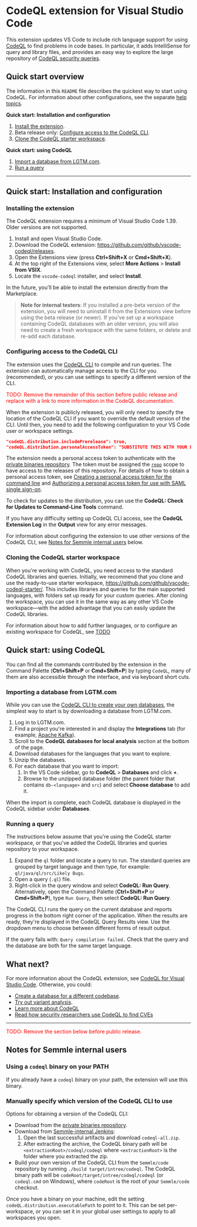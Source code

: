 # CodeQL extension for Visual Studio Code

This extension updates VS Code to include rich language support for using [CodeQL](https://help.semmle.com/codeql) to find problems in code bases.
In particular, it adds IntelliSense for query and library files, and provides an easy way to explore the large repository of [CodeQL security queries](https://github.com/Semmle/ql).

## Quick start overview

The information in this `README` file describes the quickest way to start using CodeQL.
For information about other configurations, see the separate [help topics](https://help.semmle.com/codeql/codeql-for-vscode.html).

**Quick start: Installation and configuration**

1. [Install the extension](#installing-the-extension).
1. Beta release only: [Configure access to the CodeQL CLI](#configuring-access-to-the-codeql-cli).
1. [Clone the CodeQL starter workspace](#cloning-the-codeql-starter-workspace).

**Quick start: using CodeQL**

1. [Import a database from LGTM.com](#importing-a-database-from-lgtm.com).
1. [Run a query](#running-a-query)

-----

## Quick start: Installation and configuration

### Installing the extension

The CodeQL extension requires a minimum of Visual Studio Code 1.39. Older versions are not supported.

1. Install and open Visual Studio Code.
1. Download the CodeQL extension: https://github.com/github/vscode-codeql/releases.
1. Open the Extensions view (press **Ctrl+Shift+X** or **Cmd+Shift+X**).
1. At the top right of the Extensions view, select **More Actions** > **Install from VSIX**.
1. Locate the `vscode-codeql` installer, and select **Install**.

In the future, you'll be able to install the extension directly from the Marketplace.

> **Note for internal testers**: If you installed a pre-beta version of the extension, you will need to uninstall it from the Extensions view before using the beta release (or newer). If you've set up a workspace containing CodeQL databases with an older version, you will also need to create a fresh workspace with the same folders, or delete and re-add each database.

### Configuring access to the CodeQL CLI

The extension uses the [CodeQL CLI](https://help.semmle.com/codeql/codeql-cli.html) to compile and run queries. The extension can automatically manage access to the CLI for you (recommended), or you can use settings to specify a different version of the CLI.

<font color="red">TODO: Remove the remainder of this section before public release and replace with a link to more information in the CodeQL documentation.</font>

When the extension is publicly released, you will only need to specify the location of the CodeQL CLI if you want to override the default version of the CLI.
Until then, you need to add the following configuration to your VS Code user or workspace settings.

```json
"codeQL.distribution.includePrerelease": true,
"codeQL.distribution.personalAccessToken": "SUBSTITUTE THIS WITH YOUR PERSONAL ACCESS TOKEN",
```

The extension needs a personal access token to authenticate with the [private binaries repository](https://github.com/github/codeql-cli-binaries). The token must be assigned the [`repo`](https://developer.github.com/apps/building-oauth-apps/understanding-scopes-for-oauth-apps/) scope to have access to the releases of this repository. For details of how to obtain a personal access token, see [Creating a personal access token for the command line](https://help.github.com/en/github/authenticating-to-github/creating-a-personal-access-token-for-the-command-line) and [Authorizing a personal access token for use with SAML single sign-on](https://help.github.com/en/github/authenticating-to-github/authorizing-a-personal-access-token-for-use-with-saml-single-sign-on).

To check for updates to the distribution, you can use the **CodeQL: Check for Updates to Command-Line Tools** command.

If you have any difficulty setting up CodeQL CLI access, see the **CodeQL Extension Log** in the **Output** view for any error messages.

For information about configuring the extension to use other versions of the CodeQL CLI, see [Notes for Semmle internal users](#notes-for-semmle-internal-users) below.

### Cloning the CodeQL starter workspace

When you're working with CodeQL, you need access to the standard CodeQL libraries and queries.
Initially, we recommend that you clone and use the ready-to-use starter workspace, https://github.com/github/vscode-codeql-starter/.
This includes libraries and queries for the main supported languages, with folders set up ready for your custom queries. After cloning the workspace, you can use it in the same way as any other VS Code workspace—with the added advantage that you can easily update the CodeQL libraries.

For information about how to add further languages, or to configure an existing workspace for CodeQL, see [TODO](https://help.semmle.com/codeql/codeql-for-vscode.html)

## Quick start: using CodeQL

You can find all the commands contributed by the extension in the Command Palette (**Ctrl+Shift+P** or **Cmd+Shift+P**) by typing `CodeQL`, many of them are also accessible through the interface, and via keyboard short cuts.

### Importing a database from LGTM.com

While you can use the [CodeQL CLI to create your own databases](hhttps://help.semmle.com/codeql/codeql-cli/procedures/create-codeql-database.html), the simplest way to start is by downloading a database from LGTM.com.

1. Log in to LGTM.com.
1. Find a project you're interested in and display the **Integrations** tab (for example, [Apache Kafka](https://lgtm.com/projects/g/apache/kafka/ci/)).
1. Scroll to the **CodeQL databases for local analysis** section at the bottom of the page.
1. Download databases for the languages that you want to explore.
1. Unzip the databases.
1. For each database that you want to import:
    1. In the VS Code sidebar, go to **CodeQL** > **Databases** and click **+**.
    1. Browse to the unzipped database folder (the parent folder that contains `db-<language>` and `src`) and select **Choose database** to add it.

When the import is complete, each CodeQL database is displayed in the CodeQL sidebar under **Databases**.

### Running a query

The instructions below assume that you're using the CodeQL starter workspace, or that you've added the CodeQL libraries and queries repository to your workspace.

1. Expand the `ql` folder and locate a query to run. The standard queries are grouped by target language and then type, for example: `ql/java/ql/src/Likely Bugs`.
1. Open a query (`.ql`) file.
3. Right-click in the query window and select **CodeQL: Run Query**. Alternatively, open the Command Palette (**Ctrl+Shift+P** or **Cmd+Shift+P**), type `Run Query`, then select **CodeQL: Run Query**.

The CodeQL CLI runs the query on the current database and reports progress in the bottom right corner of the application.
When the results are ready, they're displayed in the CodeQL Query Results view. Use the dropdown menu to choose between different forms of result output.

If the query fails with: `Query compilation failed.` Check that the query and the database are both for the same target language.

## What next?

For more information about the CodeQL extension, see [CodeQL for Visual Studio Code](https://help.semmle.com/codeql/codeql-for-vscode.html). Otherwise, you could:

* [Create a database for a different codebase](hhttps://help.semmle.com/codeql/codeql-cli/procedures/create-codeql-database.html).
* [Try out variant analysis](https://help.semmle.com/QL/learn-ql/ql-training.html).
* [Learn more about CodeQL](https://help.semmle.com/QL/learn-ql/)
* [Read how security researchers use CodeQL to find CVEs](https://blog.semmle.com/tags/cve/)


---

<font color="red">TODO: Remove the section below before public release.</font>

## Notes for Semmle internal users

### Using a `codeql` binary on your PATH

If you already have a `codeql` binary on your path, the extension will use this binary.

### Manually specify which version of the CodeQL CLI to use

Options for obtaining a version of the CodeQL CLI:
- Download from the [private binaries repository](https://github.com/github/codeql-cli-binaries/releases).
- Download from [Semmle-internal Jenkins](https://jenkins.internal.semmle.com/job/CodeQL-CLI/):
  1. Open the last successful artifacts and download `codeql-all.zip`.
  1. After extracting the archive, the CodeQL binary path will be `<extractionRoot>/codeql/codeql` where _`<extractionRoot>`_ is the folder where you extracted the zip.
- Build your own version of the CodeQL CLI from the `Semmle/code` repository by running `./build target/intree/codeql`. The CodeQL binary path will be `codeRoot/target/intree/codeql/codeql` (or `codeql.cmd` on Windows), where `codeRoot` is the root of your `Semmle/code` checkout.

Once you have a binary on your machine, edit the setting `codeQL.distribution.executablePath` to point to it.
This can be set per-workspace, or you can set it in your global user settings to apply to all workspaces you open.


